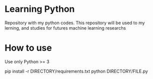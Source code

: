 # Learning Python

Repository with my python codes. This repository will be used to my lerning, and studies for futures machine learning researchs

# How to use

Use only Python >= 3 

   pip install -r DIRECTORY/requirements.txt
   python DIRECTORY/FILE.py